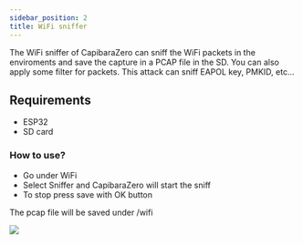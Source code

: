 ```yaml
---
sidebar_position: 2
title: WiFi sniffer
---
```


The WiFi sniffer of CapibaraZero can sniff the WiFi packets in the enviroments and save the capture in a PCAP file in the SD.
You can also apply some filter for packets. This attack can sniff EAPOL key, PMKID, etc... 

## Requirements

- ESP32
- SD card

### How to use?

- Go under WiFi
- Select Sniffer and CapibaraZero will start the sniff
- To stop press save with OK button

<!-- ![WiFi sniff page]() -->
The pcap file will be saved under /wifi

<img src="/docs/img/screens/wifi/wifi_sniff.png" />